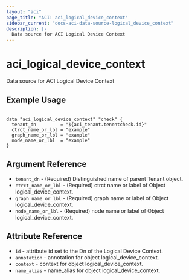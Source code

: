 ```yaml
---
layout: "aci"
page_title: "ACI: aci_logical_device_context"
sidebar_current: "docs-aci-data-source-logical_device_context"
description: |-
  Data source for ACI Logical Device Context
---
```


# aci_logical_device_context #
Data source for ACI Logical Device Context

## Example Usage ##

```hcl

data "aci_logical_device_context" "check" {
  tenant_dn         = "${aci_tenant.tenentcheck.id}"
  ctrct_name_or_lbl = "example"
  graph_name_or_lbl = "example"
  node_name_or_lbl  = "example"
}

```

## Argument Reference ##
* `tenant_dn` - (Required) Distinguished name of parent Tenant object.
* `ctrct_name_or_lbl` - (Required) ctrct name or label of Object logical_device_context.
* `graph_name_or_lbl` - (Required) graph name or label of Object logical_device_context.
* `node_name_or_lbl` - (Required) node name or label of Object logical_device_context.



## Attribute Reference

* `id` - attribute id set to the Dn of the Logical Device Context.
* `annotation` - annotation for object logical_device_context.
* `context` - context for object logical_device_context.
* `name_alias` - name_alias for object logical_device_context.